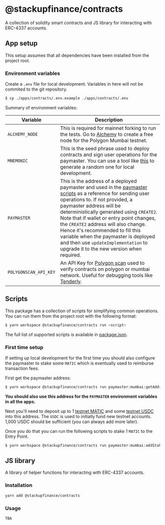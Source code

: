 # @stackupfinance/contracts

A collection of solidity smart contracts and JS library for interacting with ERC-4337 accounts.

## App setup

This setup assumes that all dependencies have been installed from the project root.

### Environment variables

Create a `.env` file for local development. Variables in here will not be commited to the git repository.

```bash
$ cp ./apps/contracts/.env.example ./apps/contracts/.env
```

Summary of environment variables:

| Variable              | Description                                                                                                                                                                                                                                                                                                                                                                                                                                                                                       |
| --------------------- | ------------------------------------------------------------------------------------------------------------------------------------------------------------------------------------------------------------------------------------------------------------------------------------------------------------------------------------------------------------------------------------------------------------------------------------------------------------------------------------------------- |
| `ALCHEMY_NODE`        | This is required for mainnet forking to run the tests. Go to [Alchemy](https://www.alchemy.com/) to create a free node for the Polygon Mumbai testnet.                                                                                                                                                                                                                                                                                                                                            |
| `MNEMONIC`            | This is the seed phrase used to deploy contracts and sign user operations for the paymaster. You can use a tool like [this](https://iancoleman.io/bip39) to generate a random one for local development.                                                                                                                                                                                                                                                                                          |
| `PAYMASTER`           | This is the address of a deployed paymaster and used in the [paymaster scripts](./scripts/paymaster) as a reference for sending user operations to. If not provided, a paymaster address will be deterministically generated using `CREATE2`. Note that if wallet or entry point changes, the `CREATE2` address will also change. Hence it's recommended to fill this variable when the paymaster is deployed and then use `updateImplementation` to upgrade it to the new version when required. |
| `POLYGONSCAN_API_KEY` | An API Key for [Polygon scan](https://polygonscan.com/) used to verify contracts on polygon or mumbai network. Useful for debugging tools like [Tenderly](https://dashboard.tenderly.co/explorer).                                                                                                                                                                                                                                                                                                |

## Scripts

This package has a collection of scripts for simplifying common operations. You can run them from the project root with the following format:

```bash
$ yarn workspace @stackupfinance/contracts run <script>
```

The full list of supported scripts is available in [package.json](./package.json).

### First time setup

If setting up local development for the first time you should also configure the paymaster to stake some `MATIC` which is eventually used to reimburse transaction fees.

First get the paymaster address:

```bash
$ yarn workspace @stackupfinance/contracts run paymaster:mumbai:getAddress
```

**You should also use this address for the `PAYMASTER` environment variables in all the apps.**

Next you'll need to deposit up to 1 [testnet MATIC](https://faucet.polygon.technology/) and some [testnet USDC](https://mumbai.polygonscan.com/address/0x1480376ab166eb712cf944592d215ece0d47f268#writeContract) into this address. The `USDC` is used to initially fund new testnet accounts. 1,000 USDC should be sufficient (you can always add more later).

Once you do that you can run the following scripts to stake 1 `MATIC` to the Entry Point.

```bash
$ yarn workspace @stackupfinance/contracts run paymaster:mumbai:addStake
```

## JS library

A library of helper functions for interacting with ERC-4337 accounts.

### Installation

```bash
yarn add @stackupfinance/contracts
```

### Usage

```
TBA
```
